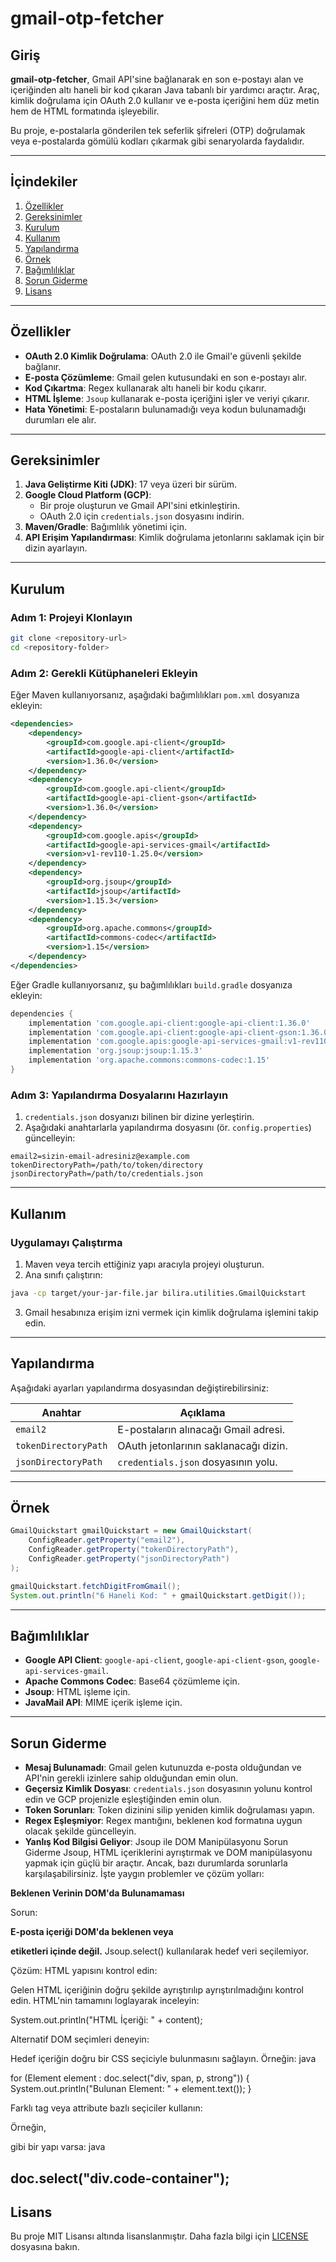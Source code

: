 # gmail-otp-fetcher

## Giriş

**gmail-otp-fetcher**, Gmail API'sine bağlanarak en son e-postayı alan ve içeriğinden altı haneli bir kod çıkaran Java tabanlı bir yardımcı araçtır. Araç, kimlik doğrulama için OAuth 2.0 kullanır ve e-posta içeriğini hem düz metin hem de HTML formatında işleyebilir.

Bu proje, e-postalarla gönderilen tek seferlik şifreleri (OTP) doğrulamak veya e-postalarda gömülü kodları çıkarmak gibi senaryolarda faydalıdır.

---

## İçindekiler

1. [Özellikler](#özellikler)
2. [Gereksinimler](#gereksinimler)
3. [Kurulum](#kurulum)
4. [Kullanım](#kullanım)
5. [Yapılandırma](#yapılandırma)
6. [Örnek](#örnek)
7. [Bağımlılıklar](#bağımlılıklar)
8. [Sorun Giderme](#sorun-giderme)
9. [Lisans](#lisans)

---

## Özellikler

- **OAuth 2.0 Kimlik Doğrulama**: OAuth 2.0 ile Gmail'e güvenli şekilde bağlanır.
- **E-posta Çözümleme**: Gmail gelen kutusundaki en son e-postayı alır.
- **Kod Çıkartma**: Regex kullanarak altı haneli bir kodu çıkarır.
- **HTML İşleme**: `Jsoup` kullanarak e-posta içeriğini işler ve veriyi çıkarır.
- **Hata Yönetimi**: E-postaların bulunamadığı veya kodun bulunamadığı durumları ele alır.

---

## Gereksinimler

1. **Java Geliştirme Kiti (JDK)**: 17 veya üzeri bir sürüm.
2. **Google Cloud Platform (GCP)**:
   - Bir proje oluşturun ve Gmail API'sini etkinleştirin.
   - OAuth 2.0 için `credentials.json` dosyasını indirin.
3. **Maven/Gradle**: Bağımlılık yönetimi için.
4. **API Erişim Yapılandırması**: Kimlik doğrulama jetonlarını saklamak için bir dizin ayarlayın.

---

## Kurulum

### Adım 1: Projeyi Klonlayın

```bash
git clone <repository-url>
cd <repository-folder>
```

### Adım 2: Gerekli Kütüphaneleri Ekleyin

Eğer Maven kullanıyorsanız, aşağıdaki bağımlılıkları `pom.xml` dosyanıza ekleyin:

```xml
<dependencies>
    <dependency>
        <groupId>com.google.api-client</groupId>
        <artifactId>google-api-client</artifactId>
        <version>1.36.0</version>
    </dependency>
    <dependency>
        <groupId>com.google.api-client</groupId>
        <artifactId>google-api-client-gson</artifactId>
        <version>1.36.0</version>
    </dependency>
    <dependency>
        <groupId>com.google.apis</groupId>
        <artifactId>google-api-services-gmail</artifactId>
        <version>v1-rev110-1.25.0</version>
    </dependency>
    <dependency>
        <groupId>org.jsoup</groupId>
        <artifactId>jsoup</artifactId>
        <version>1.15.3</version>
    </dependency>
    <dependency>
        <groupId>org.apache.commons</groupId>
        <artifactId>commons-codec</artifactId>
        <version>1.15</version>
    </dependency>
</dependencies>
```

Eğer Gradle kullanıyorsanız, şu bağımlılıkları `build.gradle` dosyanıza ekleyin:

```gradle
dependencies {
    implementation 'com.google.api-client:google-api-client:1.36.0'
    implementation 'com.google.api-client:google-api-client-gson:1.36.0'
    implementation 'com.google.apis:google-api-services-gmail:v1-rev110-1.25.0'
    implementation 'org.jsoup:jsoup:1.15.3'
    implementation 'org.apache.commons:commons-codec:1.15'
}
```

### Adım 3: Yapılandırma Dosyalarını Hazırlayın

1. `credentials.json` dosyanızı bilinen bir dizine yerleştirin.
2. Aşağıdaki anahtarlarla yapılandırma dosyasını (ör. `config.properties`) güncelleyin:

```
email2=sizin-email-adresiniz@example.com
tokenDirectoryPath=/path/to/token/directory
jsonDirectoryPath=/path/to/credentials.json
```

---

## Kullanım

### Uygulamayı Çalıştırma

1. Maven veya tercih ettiğiniz yapı aracıyla projeyi oluşturun.
2. Ana sınıfı çalıştırın:

```bash
java -cp target/your-jar-file.jar bilira.utilities.GmailQuickstart
```

3. Gmail hesabınıza erişim izni vermek için kimlik doğrulama işlemini takip edin.

---

## Yapılandırma

Aşağıdaki ayarları yapılandırma dosyasından değiştirebilirsiniz:

| Anahtar                | Açıklama                                |
|------------------------|-----------------------------------------|
| `email2`               | E-postaların alınacağı Gmail adresi.    |
| `tokenDirectoryPath`   | OAuth jetonlarının saklanacağı dizin.   |
| `jsonDirectoryPath`    | `credentials.json` dosyasının yolu.    |

---

## Örnek

```java
GmailQuickstart gmailQuickstart = new GmailQuickstart(
    ConfigReader.getProperty("email2"), 
    ConfigReader.getProperty("tokenDirectoryPath"), 
    ConfigReader.getProperty("jsonDirectoryPath")
);

gmailQuickstart.fetchDigitFromGmail();
System.out.println("6 Haneli Kod: " + gmailQuickstart.getDigit());
```

---

## Bağımlılıklar

- **Google API Client**: `google-api-client`, `google-api-client-gson`, `google-api-services-gmail`.
- **Apache Commons Codec**: Base64 çözümleme için.
- **Jsoup**: HTML işleme için.
- **JavaMail API**: MIME içerik işleme için.

---

## Sorun Giderme

- **Mesaj Bulunamadı**: Gmail gelen kutunuzda e-posta olduğundan ve API'nin gerekli izinlere sahip olduğundan emin olun.
- **Geçersiz Kimlik Dosyası**: `credentials.json` dosyasının yolunu kontrol edin ve GCP projenizle eşleştiğinden emin olun.
- **Token Sorunları**: Token dizinini silip yeniden kimlik doğrulaması yapın.
- **Regex Eşleşmiyor**: Regex mantığını, beklenen kod formatına uygun olacak şekilde güncelleyin.
- **Yanlış Kod Bilgisi Geliyor**: Jsoup ile DOM Manipülasyonu Sorun Giderme Jsoup, HTML içeriklerini ayrıştırmak ve DOM manipülasyonu yapmak için güçlü bir araçtır. Ancak, bazı durumlarda sorunlarla karşılaşabilirsiniz. İşte yaygın problemler ve çözüm yolları:

**Beklenen Verinin DOM'da Bulunamaması**

Sorun:

**E-posta içeriği DOM'da beklenen <span> veya <p> etiketleri içinde değil.**
Jsoup.select() kullanılarak hedef veri seçilemiyor.

Çözüm:
HTML yapısını kontrol edin:

Gelen HTML içeriğinin doğru şekilde ayrıştırılıp ayrıştırılmadığını kontrol edin.
HTML'nin tamamını loglayarak inceleyin:

System.out.println("HTML İçeriği: " + content);

Alternatif DOM seçimleri deneyin:

Hedef içeriğin doğru bir CSS seçiciyle bulunmasını sağlayın. Örneğin:
java

for (Element element : doc.select("div, span, p, strong")) {
    System.out.println("Bulunan Element: " + element.text());
}

Farklı tag veya attribute bazlı seçiciler kullanın:

Örneğin, **<div class="code-container">** gibi bir yapı varsa:
java

doc.select("div.code-container");
---

## Lisans

Bu proje MIT Lisansı altında lisanslanmıştır. Daha fazla bilgi için [LICENSE](LICENSE) dosyasına bakın.
